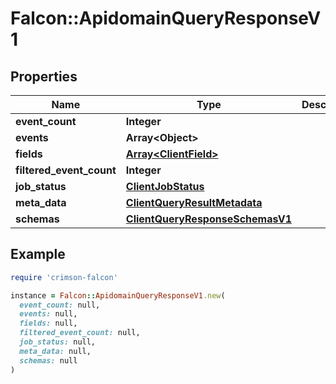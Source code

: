 # Falcon::ApidomainQueryResponseV1

## Properties

| Name | Type | Description | Notes |
| ---- | ---- | ----------- | ----- |
| **event_count** | **Integer** |  |  |
| **events** | **Array&lt;Object&gt;** |  |  |
| **fields** | [**Array&lt;ClientField&gt;**](ClientField.md) |  | [optional] |
| **filtered_event_count** | **Integer** |  |  |
| **job_status** | [**ClientJobStatus**](ClientJobStatus.md) |  | [optional] |
| **meta_data** | [**ClientQueryResultMetadata**](ClientQueryResultMetadata.md) |  | [optional] |
| **schemas** | [**ClientQueryResponseSchemasV1**](ClientQueryResponseSchemasV1.md) |  | [optional] |

## Example

```ruby
require 'crimson-falcon'

instance = Falcon::ApidomainQueryResponseV1.new(
  event_count: null,
  events: null,
  fields: null,
  filtered_event_count: null,
  job_status: null,
  meta_data: null,
  schemas: null
)
```

